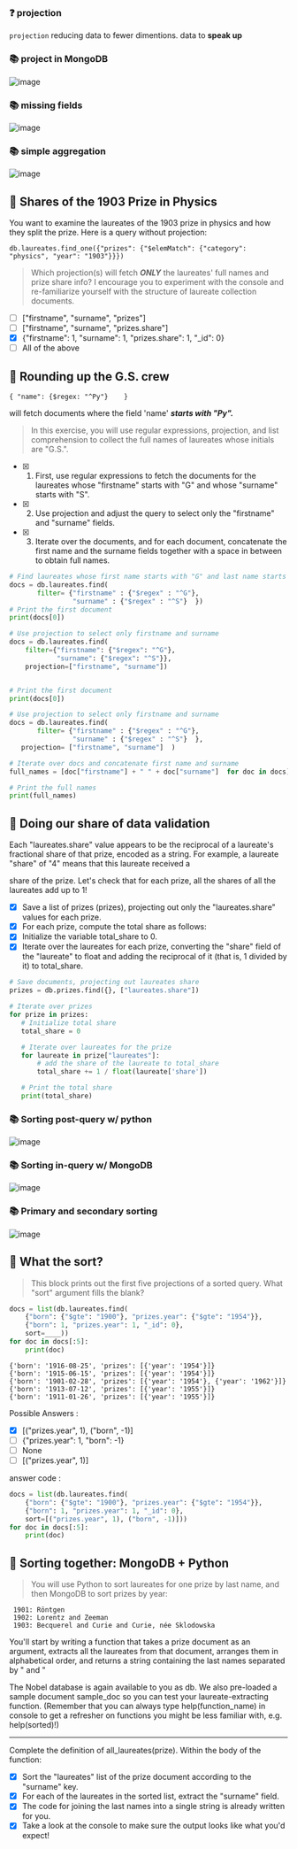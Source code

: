 ### ❓ projection
`projection` reducing data to fewer dimentions. data to **speak up**
### 📚 project in MongoDB
 ![image](https://user-images.githubusercontent.com/51888893/204366718-ef8d4286-c012-4e38-a3d5-333b909cf9e0.png)
### 📚 missing fields
![image](https://user-images.githubusercontent.com/51888893/204366992-86256645-a32c-426b-ada0-8d04b32c4922.png)
### 📚 simple aggregation 
![image](https://user-images.githubusercontent.com/51888893/204367355-6e6b185f-635c-4eee-839a-a8affb1d7759.png)

## 🦍 Shares of the 1903 Prize in Physics
You want to examine the laureates of the 1903 prize in physics and how they split the prize. Here is a query without projection:

    db.laureates.find_one({"prizes": {"$elemMatch": {"category": "physics", "year": "1903"}}})
  
> Which projection(s) will fetch ***ONLY*** the laureates' full names and prize share info? I encourage you to experiment with the console and re-familiarize yourself with the structure of laureate collection documents.
- [ ] ["firstname", "surname", "prizes"]
- [ ] ["firstname", "surname", "prizes.share"]
- [x] {"firstname": 1, "surname": 1, "prizes.share": 1, "_id": 0}
- [ ] All of the above

## 🦍 Rounding up the G.S. crew
    { "name": {$regex: "^Py"}    }
will fetch documents where the field 'name' ***starts with "Py".***

> In this exercise, you will use regular expressions, projection, and list comprehension to collect the full names of laureates whose initials are "G.S.".

- [x] 1) First, use regular expressions to fetch the documents for the laureates whose "firstname" starts with "G" and whose "surname" starts with 
         "S".
- [x] 2) Use projection and adjust the query to select only the "firstname" and "surname" fields.
- [x] 3) Iterate over the documents, and for each document, concatenate the first name and the surname fields together with a space in between to obtain full names.

```py
# Find laureates whose first name starts with "G" and last name starts with "S"
docs = db.laureates.find(
       filter= {"firstname" : {"$regex" : "^G"},
                "surname" : {"$regex" : "^S"}  })
# Print the first document 
print(docs[0])
```
```py
# Use projection to select only firstname and surname
docs = db.laureates.find(
    filter={"firstname": {"$regex": "^G"},
            "surname": {"$regex": "^S"}},
    projection=["firstname", "surname"])


# Print the first document
print(docs[0])
```
```py
# Use projection to select only firstname and surname
docs = db.laureates.find(
       filter= {"firstname" : {"$regex" : "^G"},
                "surname" : {"$regex" : "^S"}  },
   projection= ["firstname", "surname"]  )

# Iterate over docs and concatenate first name and surname
full_names = [doc["firstname"] + " " + doc["surname"]  for doc in docs]

# Print the full names
print(full_names)
```
## 🦍 Doing our share of data validation
Each "laureates.share" value appears to be the reciprocal of a laureate's fractional share of that prize, encoded as a string. For example, a laureate "share" of "4" means that this laureate received a 
 
 share of the prize. Let's check that for each prize, all the shares of all the laureates add up to 1!
 - [x] Save a list of prizes (prizes), projecting out only the "laureates.share" values for each prize.
 - [x] For each prize, compute the total share as follows:
 - [x] Initialize the variable total_share to 0.
 - [x] Iterate over the laureates for each prize, converting the "share" field of the "laureate" to float and adding the reciprocal of it (that is, 1 divided by it) to total_share.
 ```py
 # Save documents, projecting out laureates share
prizes = db.prizes.find({}, ["laureates.share"])

# Iterate over prizes
for prize in prizes:
    # Initialize total share
    total_share = 0

    # Iterate over laureates for the prize
    for laureate in prize["laureates"]:
        # add the share of the laureate to total_share
        total_share += 1 / float(laureate['share'])

    # Print the total share
    print(total_share)
```
### 📚 Sorting post-query w/ python
![image](https://user-images.githubusercontent.com/51888893/204381405-55db23d5-c647-4f05-a56b-e3f25f0094a3.png)
### 📚 Sorting in-query w/ MongoDB
![image](https://user-images.githubusercontent.com/51888893/204381868-7de20ade-488a-454d-91a2-f887495106e0.png)
### 📚 Primary and secondary sorting
![image](https://user-images.githubusercontent.com/51888893/204382060-571d2118-4469-4142-bd7f-f3005f853ffb.png)

## 🦍 What the sort?
> This block prints out the first five projections of a sorted query. What "sort" argument fills the blank?
```py
docs = list(db.laureates.find(
    {"born": {"$gte": "1900"}, "prizes.year": {"$gte": "1954"}},
    {"born": 1, "prizes.year": 1, "_id": 0},
    sort=____))
for doc in docs[:5]:
    print(doc)
```
    {'born': '1916-08-25', 'prizes': [{'year': '1954'}]}
    {'born': '1915-06-15', 'prizes': [{'year': '1954'}]}
    {'born': '1901-02-28', 'prizes': [{'year': '1954'}, {'year': '1962'}]}
    {'born': '1913-07-12', 'prizes': [{'year': '1955'}]}
    {'born': '1911-01-26', 'prizes': [{'year': '1955'}]}
Possible Answers :
- [x] [("prizes.year", 1), ("born", -1)]
- [ ] {"prizes.year": 1, "born": -1}
- [ ] None
- [ ] [("prizes.year", 1)]

answer code :
```py
docs = list(db.laureates.find(
    {"born": {"$gte": "1900"}, "prizes.year": {"$gte": "1954"}},
    {"born": 1, "prizes.year": 1, "_id": 0},
    sort=[("prizes.year", 1), ("born", -1)]))
for doc in docs[:5]:
    print(doc)
```

##  🦍 Sorting together: MongoDB + Python
> You will use Python to sort laureates for one prize by last name, and then MongoDB to sort prizes by year:

     1901: Röntgen
     1902: Lorentz and Zeeman
     1903: Becquerel and Curie and Curie, née Sklodowska
You'll start by writing a function that takes a prize document as an argument, extracts all the laureates from that document, arranges them in alphabetical order, and returns a string containing the last names separated by " and "

The Nobel database is again available to you as db. We also pre-loaded a sample document sample_doc so you can test your laureate-extracting function.
(Remember that you can always type help(function_name) in console to get a refresher on functions you might be less familiar with, e.g. help(sorted)!)

---
Complete the definition of all_laureates(prize). Within the body of the function:
- [x] Sort the "laureates" list of the prize document according to the "surname" key.
- [x] For each of the laureates in the sorted list, extract the "surname" field.
- [x] The code for joining the last names into a single string is already written for you.
- [x] Take a look at the console to make sure the output looks like what you'd expect!
